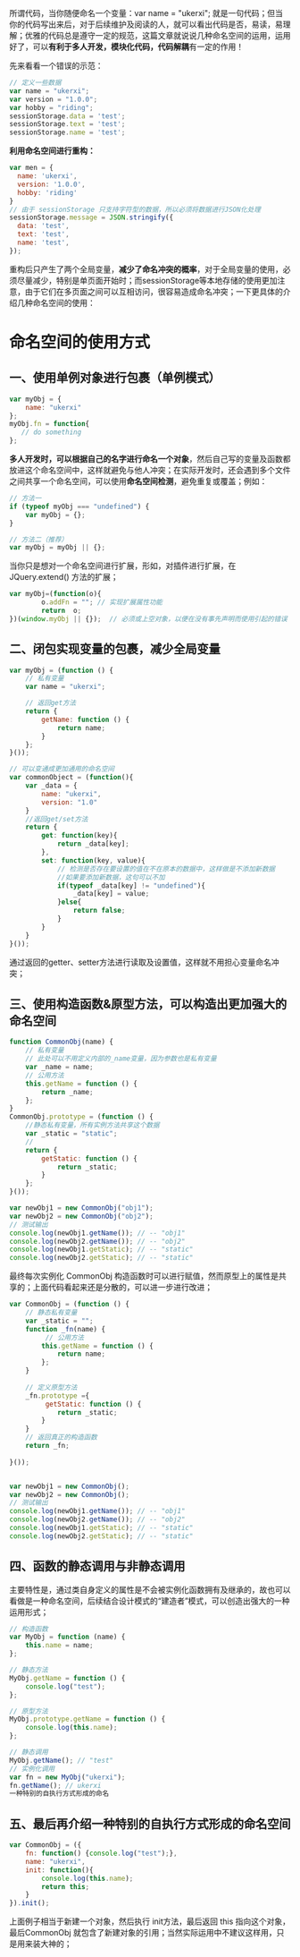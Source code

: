 所谓代码，当你随便命名一个变量：var name = "ukerxi"; 就是一句代码；但当你的代码写出来后，对于后续维护及阅读的人，就可以看出代码是否，易读，易理解；优雅的代码总是遵守一定的规范，这篇文章就说说几种命名空间的运用，运用好了，可以**有利于多人开发，模块化代码，代码解耦**有一定的作用！

先来看看一个错误的示范：

```js
// 定义一些数据
var name = "ukerxi";
var version = "1.0.0";
var hobby = "riding";
sessionStorage.data = 'test';
sessionStorage.text = 'test';
sessionStorage.name = 'test';
```



**利用命名空间进行重构：**

```js
var men = {
  name: 'ukerxi',
  version: '1.0.0',
  hobby: 'riding'
}
// 由于 sessionStorage 只支持字符型的数据，所以必须将数据进行JSON化处理 
sessionStorage.message = JSON.stringify({
  data: 'test',
  text: 'test',
  name: 'test',
});
```

重构后只产生了两个全局变量，**减少了命名冲突的概率**，对于全局变量的使用，必须尽量减少，特别是单页面开始时；而sessionStorage等本地存储的使用更加注意，由于它们在多页面之间可以互相访问，很容易造成命名冲突；一下更具体的介绍几种命名空间的使用：

#  命名空间的使用方式

## 一、使用单例对象进行包裹（单例模式）

```js
var myObj = {
    name: "ukerxi"
};
myObj.fn = function{
   // do something
};
```

**多人开发时，可以根据自己的名字进行命名一个对象**，然后自己写的变量及函数都放进这个命名空间中，这样就避免与他人冲突；在实际开发时，还会遇到多个文件之间共享一个命名空间，可以使用**命名空间检测**，避免重复或覆盖；例如：



```js
// 方法一
if (typeof myObj === "undefined") {
    var myObj = {};
}

// 方法二（推荐）
var myObj = myObj || {};
```



当你只是想对一个命名空间进行扩展，形如，对插件进行扩展，在JQuery.extend() 方法的扩展；

```js
var myObj=(function(o){
        o.addFn = ""; // 实现扩展属性功能
        return  o;
})(window.myObj || {});  // 必须或上空对象，以便在没有事先声明而使用引起的错误
```

 

## 二、闭包实现变量的包裹，减少全局变量



```js
var myObj = (function () {
    // 私有变量
    var name = "ukerxi";

    // 返回get方法
    return {
        getName: function () {
            return name;
        }
    };
}());

// 可以变通成更加通用的命名空间
var commonObject = (function(){
    var _data = {
        name: "ukerxi",
        version: "1.0"
    }
    //返回get/set方法
    return {
        get: function(key){
            return _data[key];
        },
        set: function(key, value){
            // 检测是否存在要设置的值在不在原本的数据中，这样做是不添加新数据
            //如果要添加新数据，这句可以不加
            if(typeof _data[key] != "undefined"){
                _data[key] = value;
            }else{
                return false;
            }
        }
    }
}());
```

通过返回的getter、setter方法进行读取及设置值，这样就不用担心变量命名冲突；

 

## 三、使用构造函数&原型方法，可以构造出更加强大的命名空间

```js
function CommonObj(name) {
    // 私有变量
    // 此处可以不用定义内部的_name变量，因为参数也是私有变量
    var _name = name;
    // 公用方法
    this.getName = function () {
        return _name;
    };
}
CommonObj.prototype = (function () {
    //静态私有变量，所有实例方法共享这个数据
    var _static = "static";
    // 
    return {
        getStatic: function () {
            return _static;
        }
    };
}());

var newObj1 = new CommonObj("obj1");
var newObj2 = new CommonObj("obj2");
// 测试输出
console.log(newObj1.getName()); // -- "obj1"
console.log(newObj2.getName()); // -- "obj2"
console.log(newObj1.getStatic); // -- "static"
console.log(newObj2.getStatic); // -- "static"
```



最终每次实例化 CommonObj 构造函数时可以进行赋值，然而原型上的属性是共享的；上面代码看起来还是分散的，可以进一步进行改进；

```js
var CommonObj = (function () {
    // 静态私有变量
    var _static = "";
    function _fn(name) {
         // 公用方法
        this.getName = function () {
            return name;
        };
    }
    
    // 定义原型方法
    _fn.prototype ={
         getStatic: function () {
            return _static;
        }
    }
    // 返回真正的构造函数
    return _fn;
   
}());


var newObj1 = new CommonObj();
var newObj2 = new CommonObj();
// 测试输出
console.log(newObj1.getName()); // -- "obj1"
console.log(newObj2.getName()); // -- "obj2"
console.log(newObj1.getStatic); // -- "static"
console.log(newObj2.getStatic); // -- "static"
```

 

## 四、函数的静态调用与非静态调用

主要特性是，通过类自身定义的属性是不会被实例化函数拥有及继承的，故也可以看做是一种命名空间，后续结合设计模式的“建造者”模式，可以创造出强大的一种运用形式；

```js
// 构造函数
var MyObj = function (name) {
    this.name = name;
};

// 静态方法
MyObj.getName = function () {
    console.log("test");
};

// 原型方法
MyObj.prototype.getName = function () {
    console.log(this.name);
};

// 静态调用
MyObj.getName(); // "test"
// 实例化调用
var fn = new MyObj("ukerxi");
fn.getName(); // ukerxi
一种特别的自执行方式形成的命名
```

 

## 五、最后再介绍一种特别的自执行方式形成的命名空间

```js
var CommonObj = ({
    fn: function() {console.log("test");},
    name: "ukerxi",
    init: function(){
        console.log(this.name);
        return this;
    }
}).init();
```

上面例子相当于新建一个对象，然后执行 init方法，最后返回 this 指向这个对象，最后CommonObj 就包含了新建对象的引用；当然实际运用中不建议这样用，只是用来装大神的；